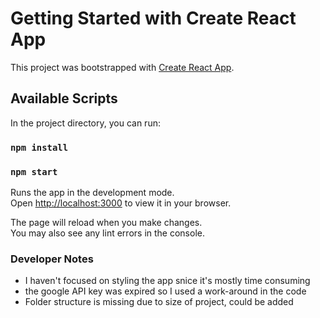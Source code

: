 # Getting Started with Create React App

This project was bootstrapped with [Create React App](https://github.com/facebook/create-react-app).

## Available Scripts

In the project directory, you can run:

### `npm install`

### `npm start`

Runs the app in the development mode.\
Open [http://localhost:3000](http://localhost:3000) to view it in your browser.

The page will reload when you make changes.\
You may also see any lint errors in the console.

### Developer Notes
- I haven't focused on styling the app snice it's mostly time consuming
- the google API key was expired so I used a work-around in the code
- Folder structure is missing due to size of project, could be added 


